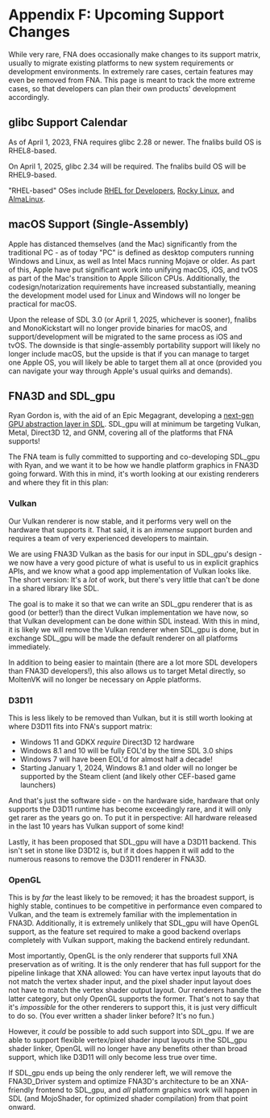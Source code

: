 # Appendix F: Upcoming Support Changes

While very rare, FNA does occasionally make changes to its support matrix, usually to migrate existing platforms to new system requirements or development environments. In extremely rare cases, certain features may even be removed from FNA. This page is meant to track the more extreme cases, so that developers can plan their own products' development accordingly.

## glibc Support Calendar

As of April 1, 2023, FNA requires glibc 2.28 or newer. The fnalibs build OS is RHEL8-based.

On April 1, 2025, glibc 2.34 will be required. The fnalibs build OS will be RHEL9-based.

"RHEL-based" OSes include [RHEL for Developers](https://developers.redhat.com/products/rhel/download), [Rocky Linux](https://rockylinux.org/), and [AlmaLinux](https://almalinux.org/).

## macOS Support (Single-Assembly)

Apple has distanced themselves (and the Mac) significantly from the traditional PC - as of today "PC" is defined as desktop computers running Windows and Linux, as well as Intel Macs running Mojave or older. As part of this, Apple have put significant work into unifying macOS, iOS, and tvOS as part of the Mac's transition to Apple Silicon CPUs. Additionally, the codesign/notarization requirements have increased substantially, meaning the development model used for Linux and Windows will no longer be practical for macOS.

Upon the release of SDL 3.0 (or April 1, 2025, whichever is sooner), fnalibs and MonoKickstart will no longer provide binaries for macOS, and support/development will be migrated to the same process as iOS and tvOS. The downside is that single-assembly portability support will likely no longer include macOS, but the upside is that if you can manage to target one Apple OS, you will likely be able to target them all at once (provided you can navigate your way through Apple's usual quirks and demands).

## FNA3D and SDL_gpu

Ryan Gordon is, with the aid of an Epic Megagrant, developing a [next-gen GPU abstraction layer in SDL](https://www.patreon.com/posts/new-project-top-58563886). SDL_gpu will at minimum be targeting Vulkan, Metal, Direct3D 12, and GNM, covering all of the platforms that FNA supports!

The FNA team is fully committed to supporting and co-developing SDL_gpu with Ryan, and we want it to be how we handle platform graphics in FNA3D going forward. With this in mind, it's worth looking at our existing renderers and where they fit in this plan:

### Vulkan

Our Vulkan renderer is now stable, and it performs very well on the hardware that supports it. That said, it is an _immense_ support burden and requires a team of very experienced developers to maintain.

We are using FNA3D Vulkan as the basis for our input in SDL_gpu's design - we now have a very good picture of what is useful to us in explicit graphics APIs, and we know what a good app implementation of Vulkan looks like. The short version: It's a _lot_ of work, but there's very little that can't be done in a shared library like SDL.

The goal is to make it so that we can write an SDL_gpu renderer that is as good (or better!) than the direct Vulkan implementation we have now, so that Vulkan development can be done within SDL instead. With this in mind, it is likely we will remove the Vulkan renderer when SDL_gpu is done, but in exchange SDL_gpu will be made the default renderer on all platforms immediately.

In addition to being easier to maintain (there are a lot more SDL developers than FNA3D developers!), this also allows us to target Metal directly, so MoltenVK will no longer be necessary on Apple platforms.

### D3D11

This is less likely to be removed than Vulkan, but it is still worth looking at where D3D11 fits into FNA's support matrix:

- Windows 11 and GDKX _require_ Direct3D 12 hardware
- Windows 8.1 and 10 will be fully EOL'd by the time SDL 3.0 ships
- Windows 7 will have been EOL'd for almost half a decade!
- Starting January 1, 2024, Windows 8.1 and older will no longer be supported by the Steam client (and likely other CEF-based game launchers)

And that's just the software side - on the hardware side, hardware that only supports the D3D11 runtime has become exceedingly rare, and it will only get rarer as the years go on. To put it in perspective: All hardware released in the last 10 years has Vulkan support of some kind!

Lastly, it has been proposed that SDL_gpu will have a D3D11 backend. This isn't set in stone like D3D12 is, but if it does happen it will add to the numerous reasons to remove the D3D11 renderer in FNA3D.

### OpenGL

This is by _far_ the least likely to be removed; it has the broadest support, is highly stable, continues to be competitive in performance even compared to Vulkan, and the team is extremely familiar with the implementation in FNA3D. Additionally, it is extremely unlikely that SDL_gpu will have OpenGL support, as the feature set required to make a good backend overlaps completely with Vulkan support, making the backend entirely redundant.

Most importantly, OpenGL is the only renderer that supports full XNA preservation as of writing. It is the only renderer that has full support for the pipeline linkage that XNA allowed: You can have vertex input layouts that do not match the vertex shader input, and the pixel shader input layout does not have to match the vertex shader output layout. Our renderers handle the latter category, but only OpenGL supports the former. That's not to say that it's _impossible_ for the other renderers to support this, it is just very difficult to do so. (You ever written a shader linker before? It's no fun.)

However, it _could_ be possible to add such support into SDL_gpu. If we are able to support flexible vertex/pixel shader input layouts in the SDL_gpu shader linker, OpenGL will no longer have any benefits other than broad support, which like D3D11 will only become less true over time.

If SDL_gpu ends up being the only renderer left, we will remove the FNA3D_Driver system and optimize FNA3D's architecture to be an XNA-friendly frontend to SDL_gpu, and _all_ platform graphics work will happen in SDL (and MojoShader, for optimized shader compilation) from that point onward.